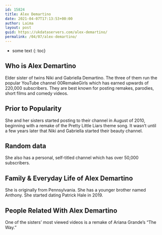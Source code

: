 ```yaml
---
id: 15824
title: Alex Demartino
date: 2021-04-07T17:13:53+00:00
author: Laima
layout: post
guid: https://ukdataservers.com/alex-demartino/
permalink: /04/07/alex-demartino/
---
```


* some text
{: toc}


## Who is Alex Demartino
                  
                  
                  
Elder sister of twins Niki and Gabriella Demartino. The three of them run the popular YouTube channel 00RemakeGirls which has earned upwards of 220,000 subscribers. They are best known for posting remakes, parodies, short films and comedy videos. 
                  
              
            
              
            
                
                
                
## Prior to Popularity
                  
                  
                  
She and her sisters started posting to their channel in August of 2010, beginning with a remake of the Pretty Little Liars theme song. It wasn&#8217;t until a few years later that Niki and Gabriella started their beauty channel. 
                  
              
            
              
            
                
                
                
## Random data
                  
                  
                  
She also has a personal, self-titled channel which has over 50,000 subscribers. 
                  
              
            
              
            
                
                
                
## Family & Everyday Life of Alex Demartino
                  
                  
                  
She is originally from Pennsylvania. She has a younger brother named Anthony. She started dating Patrick Hale in 2019.
                  
              
            
              
            
                
                
                
## People Related With Alex Demartino
                  
                  
                  
One of the sisters&#8217; most viewed videos is a remake of Ariana Grande&#8217;s &#8220;The Way.&#8221;
                  
              
            
              
            
                
              
            
              
              
            
            
              
            
          
          
          